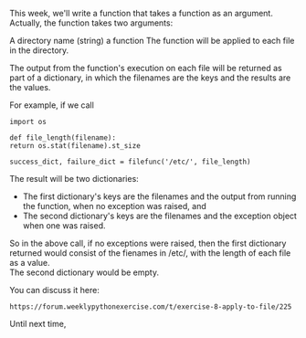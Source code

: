 This week, we'll write a function that takes a function as an argument.  Actually, the function takes two arguments:

A directory name (string)
a function
The function will be applied to each file in the directory.


The output from the function's execution on each file will be returned as part of a dictionary, in which the filenames are the keys and the results are the values.

For example, if we call

    import os

    def file_length(filename):
    return os.stat(filename).st_size

    success_dict, failure_dict = filefunc('/etc/', file_length)
    

The result will be two dictionaries:

* The first dictionary's keys are the filenames and the output from running the function, when no exception was raised, and
* The second dictionary's keys are the filenames and the exception object when one was raised.

So in the above call, if no exceptions were raised, then the first dictionary returned would consist of the fienames in /etc/, 
with the length of each file as a value.  
The second dictionary would be empty.

You can discuss it here:

    https://forum.weeklypythonexercise.com/t/exercise-8-apply-to-file/225

Until next time,
